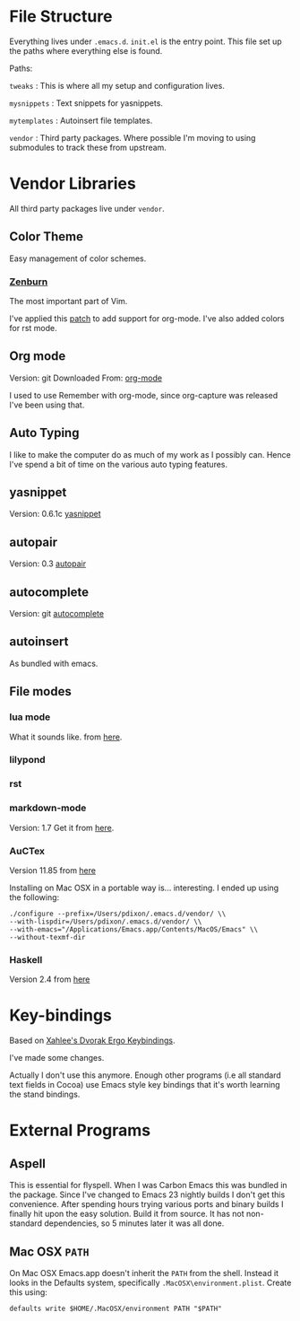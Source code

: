 # File Structure
Everything lives under `.emacs.d`. `init.el` is the entry point. This
file set up the paths where everything else is found.

Paths:

`tweaks`
:   This is where all my setup and configuration lives.

`mysnippets`
:   Text snippets for yasnippets.

`mytemplates`
:   Autoinsert file templates.

`vendor`
:   Third party packages. Where possible I'm moving to using submodules
    to track these from upstream.


# Vendor Libraries
All third party packages live under `vendor`.

## Color Theme
Easy management of color schemes.

### [Zenburn](http://www.brockman.se/software/zenburn/)
The most important part of Vim.

I've applied this
[patch](http://sysphere.org/~anrxc/local/scr/sources/color-theme-zenburn-orgmode.patch)
to add support for org-mode. I've also added colors for rst mode.

## Org mode
Version: git
Downloaded From:
[org-mode](http://orgmode.org/index.html#sec-3)

I used to use Remember with org-mode, since org-capture was released
I've been using that.

## Auto Typing
I like to make the computer do as much of my work as I possibly can.
Hence I've spend a bit of time on the various auto typing features.

## yasnippet
Version: 0.6.1c
[yasnippet](http://code.google.com/p/yasnippet/)

## autopair
Version: 0.3
[autopair](http://code.google.com/p/autopair/)

## autocomplete
Version: git
[autocomplete](http://cx4a.org/software/auto-complete/)

## autoinsert
As bundled with emacs.

## File modes

### lua mode
What it sounds like.
from [here](http://luaforge.net/projects/lua-mode/).

### lilypond

### rst

### markdown-mode
Version: 1.7
Get it from [here](http://jblevins.org/projects/markdown-mode/).

### AuCTex
Version 11.85 from [here](http://www.gnu.org/software/auctex/)

Installing on Mac OSX in a portable way is... interesting.
I ended up using the following:

    ./configure --prefix=/Users/pdixon/.emacs.d/vendor/ \\
    --with-lispdir=/Users/pdixon/.emacs.d/vendor/ \\
    --with-emacs="/Applications/Emacs.app/Contents/MacOS/Emacs" \\
    --without-texmf-dir

### Haskell
Version 2.4 from [here](http://www.iro.umontreal.ca/~monnier/elisp/#haskell-mode)

# Key-bindings

Based on [Xahlee's Dvorak Ergo
Keybindings](http://xahlee.org/emacs/ergonomic_emacs_keybinding.html).

I've made some changes.

Actually I don't use this anymore. Enough other programs (i.e all
standard text fields in Cocoa) use Emacs style key bindings that it's
worth learning the stand bindings.

# External Programs
## Aspell
This is essential for flyspell. When I was Carbon Emacs this was
bundled in the package. Since I've changed to Emacs 23 nightly builds
I don't get this convenience. After spending hours trying various
ports and binary builds I finally hit upon the easy solution. Build it
from source. It has not non-standard dependencies, so 5 minutes later
it was all done.

## Mac OSX `PATH`
On Mac OSX Emacs.app doesn't inherit the `PATH` from the shell.
Instead it looks in the Defaults system, specifically
`.MacOSX\environment.plist`. Create this using:

    defaults write $HOME/.MacOSX/environment PATH "$PATH"
    
